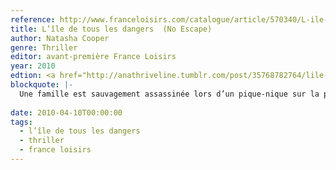 ```yaml
---
reference: http://www.franceloisirs.com/catalogue/article/570340/L-ile-de-tous-les-dangers/Cooper-Natasha
title: L’île de tous les dangers  (No Escape)
author: Natasha Cooper
genre: Thriller
editor: avant-première France Loisirs
year: 2010
edtion: <a href="http://anathriveline.tumblr.com/post/35768782764/lile-de-tous-les-dangers-de-natasha-cooper">Belfond, 2011</a>
blockquote: |-
  Une famille est sauvagement assassinée lors d’un pique-nique sur la petite île de Wight. Très rapidement, la police arrête un jeune homme au comportement étrange. Une psychologue, Karen Taylor, est envoyée sur place pour évaluer le suspect. Elle réalise que ce coupable idéal est peut-être innocent et décide, malgré les pressions, de lui venir en aide…
  
date: 2010-04-10T00:00:00
tags:
  - l’île de tous les dangers
  - thriller
  - france loisirs
---
```

